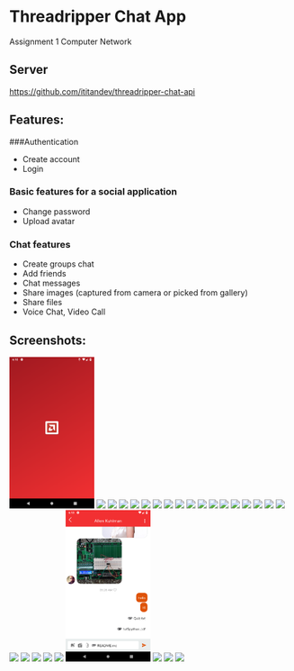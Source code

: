 # Threadripper Chat App

Assignment 1 Computer Network


## Server
https://github.com/ititandev/threadripper-chat-api

## Features:
###Authentication
+ Create account
+ Login

### Basic features for a social application
+ Change password
+ Upload avatar

### Chat features
+ Create groups chat
+ Add friends
+ Chat messages
+ Share images (captured from camera or picked from gallery)
+ Share files
+ Voice Chat, Video Call


## Screenshots:

<img src="snapshots/Screenshot_1540834370.png" width="30%">
<img src="snapshots/Screenshot_1540834380.png" width="30%">
<img src="snapshots/Screenshot_1540834387.png" width="30%">
<img src="snapshots/Screenshot_1540834400.png" width="30%">
<img src="snapshots/Screenshot_1540834448.png" width="30%">
<img src="snapshots/Screenshot_1540834462.png" width="30%">
<img src="snapshots/Screenshot_1540834469.png" width="30%">
<img src="snapshots/Screenshot_1540834478.png" width="30%">
<img src="snapshots/Screenshot_1540834497.png" width="30%">
<img src="snapshots/Screenshot_1540834520.png" width="30%">
<img src="snapshots/Screenshot_1540834525.png" width="30%">
<img src="snapshots/Screenshot_1540834652.png" width="30%">
<img src="snapshots/Screenshot_1540834665.png" width="30%">
<img src="snapshots/Screenshot_1540834673.png" width="30%">
<img src="snapshots/Screenshot_1540834683.png" width="30%">
<img src="snapshots/Screenshot_1540834693.png" width="30%">
<img src="snapshots/Screenshot_1540834736.png" width="30%">
<img src="snapshots/Screenshot_1540834750.png" width="30%">
<img src="snapshots/Screenshot_1540834765.png" width="30%">
<img src="snapshots/Screenshot_1540834786.png" width="30%">
<img src="snapshots/Screenshot_1540835204.png" width="30%">
<img src="snapshots/Screenshot_1540835281.png" width="30%">
<img src="snapshots/Screenshot_1540835637.png" width="30%">
<img src="snapshots/Screenshot_1540835640.png" width="30%">
<img src="snapshots/Screenshot_1540835668.png" width="30%">
<img src="snapshots/Screenshot_1540835675.png" width="30%">
<img src="snapshots/Screenshot_1540835686.png" width="30%">
